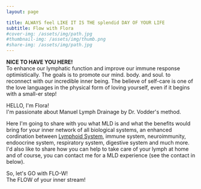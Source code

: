 ```yaml
---
layout: page

title: ALWAYS feel LIKE IT IS THE splendid DAY OF YOUR LIFE
subtitle: Flow with Flora
#cover-img: /assets/img/path.jpg
#thumbnail-img: /assets/img/thumb.png
#share-img: /assets/img/path.jpg
---
```


**NICE TO HAVE YOU HERE!** <br>
To enhance our lymphatic function and improve our immune response optimistically. The goals is to promote our mind. body. and soul. to reconnect with our incredible inner being. The believe of self-care is one of the love languages in the physical form of loving yourself, even if it begins with a small-er step! 

HELLO, I'm Flora!<br>
I'm passionate about Manuel Lymph Drainage by Dr. Vodder's method.

Here I'm going to share with you what MLD is and what the benefits would bring for your inner network of all biological systems, an enhanced cordination between [Lymphoid System](https://www.youtube.com/watch?v=I7orwMgTQ5I&t=6s), immune system, neuroimmunity, endoocrine system, respiratory system, digestive system and much more. 
<br>
I'd also like to share how you can help to take care of your lymph at home and of course, you can contact me for a MLD experience (see the contact in below).

So, let's GO with FLO-W! 
<br>
The FLOW of your inner stream!

